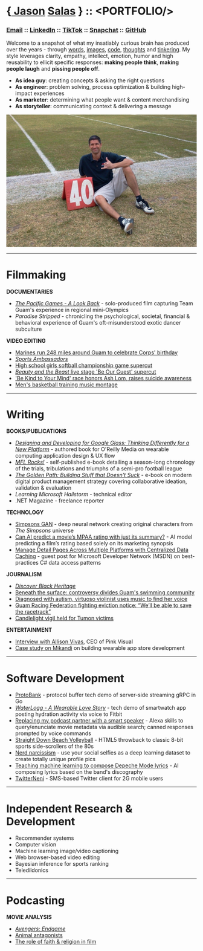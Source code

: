 # {[ Jason](https://www.youtube.com/results?search_query=jason+salas+kuam) [ Salas](https://www.google.com/search?q=site:youtube.com+%22jason+salas%22) } :: &lt;PORTFOLIO/&gt;
### [Email](mailto:jasonsalas671@gmail.com) :: [LinkedIn](https://www.linkedin.com/in/jasonsalas671/) :: [TikTok](https://www.tiktok.com/@jasonsalas671) :: [Snapchat](https://www.snapchat.com/add/jasonsalas671) :: [GitHub](https://github.com/jasonsalas)

Welcome to a snapshot of what my insatiably curious brain has produced over the years - through [words](#writing), [images](#filmmaking), [code](#software-development), [thoughts](#podcasting) and [tinkering](#independent-research--development). My style leverages clarity, empathy, intellect, emotion, humor and high reusability to ellicit specific responses: **making people think**, **making people laugh** and **pissing people off**.

- **As idea guy**: creating concepts &amp; asking the right questions
- **As engineer**: problem solving, process optimization &amp; building high-impact experiences
- **As marketer**: determining what people want &amp; content merchandising
- **As storyteller**: communicating context &amp; delivering a message


![This is what I do](portfolio-sideline.jpg "This is what I do")


-----
# Filmmaking

**DOCUMENTARIES**
- [_The Pacific Games - A Look Back_](https://www.youtube.com/watch?v=yPlvkcmIPK4&list=PLZojCMmMkWJ0Dw063hNTzzEYx5HtgdrQn&index=1) - solo-produced film capturing Team Guam's experience in regional mini-Olympics
- _Paradise Stripped_ - chronicling the psychological, societal, financial &amp; behavioral experience of Guam's oft-misunderstood exotic dancer subculture

**VIDEO EDITING**
- [Marines run 248 miles around Guam to celebrate Corps' birthday](https://www.youtube.com/watch?v=ScEeyxbEuhU&list=PLTpfHeMH-xLTzsET_pr6ynbZSJ4Sih08X&index=35)
- [_Sports Ambassadors_](https://www.youtube.com/playlist?list=PLZojCMmMkWJ0wTNbMV4uT_0vRB8G6dsV6)
- [High school girls softball championship game supercut](https://www.youtube.com/watch?v=qCk894KwhTI&list=PLTpfHeMH-xLTzsET_pr6ynbZSJ4Sih08X&index=19)
- [_Beauty and the Beast_ live stage 'Be Our Guest' supercut](https://www.youtube.com/watch?v=oVmIukXM9mA&list=PLTpfHeMH-xLTzsET_pr6ynbZSJ4Sih08X&index=25)
- ['Be Kind to Your Mind' race honors Ash Lom, raises suicide awareness](https://www.youtube.com/watch?v=fzWELbc5DCc&list=PLTpfHeMH-xLTzsET_pr6ynbZSJ4Sih08X&index=5)
- [Men's basketball training music montage](https://www.youtube.com/watch?v=D1GOnm36iwM&list=PLZojCMmMkWJ0Dw063hNTzzEYx5HtgdrQn&index=30)

-----

# Writing

**BOOKS/PUBLICATIONS**

- [_Designing and Developing for Google Glass: Thinking Differently for a New Platform_](https://www.amazon.com/Designing-Developing-Google-Glass-Differently-ebook/dp/B00QUBHNJE) - authored book for O'Reilly Media on wearable computing application design &amp; UX flow
- [_MFL Rocks!_](http://jasonsalas.com/mflrocks/mflrocks2011.pdf) - self-published e-book detailing a season-long chronology of the trials, tribulations and triumphs of a semi-pro football league
- [_The Golden Path: Building Stuff that Doesn't Suck_](https://twitter.com/jasonsalas/status/1469813219594096642) - e-book on modern digital product management strategy covering collaborative ideation, validation &amp; evaluation
- _Learning Microsoft Hailstorm_ - technical editor
- .NET Magazine - freelance reporter


**TECHNOLOGY**

- [Simpsons GAN](https://medium.com/@jasonsalas_89883/recreating-the-simpsons-with-a-dcgan-2122f788faea) - deep neural network creating original characters from _The Simpsons_ universe
- [Can AI predict a movie’s MPAA rating with just its summary?](https://medium.com/@jasonsalas_89883/can-ai-predict-a-movies-mpaa-rating-with-just-its-summary-3a6b3d6c5eab "Can AI predict a movie’s MPAA rating with just its summary?") - AI model predicting a film’s rating based solely on its marketing synopsis  
- [Manage Detail Pages Across Multiple Platforms with Centralized Data Caching](https://learn.microsoft.com/en-us/previous-versions/dotnet/articles/aa479301(v=msdn.10)?redirectedfrom=MSDN "Manage Detail Pages Across Multiple Platforms with Centralized Data Caching") - guest post for Microsoft Developer Network (MSDN) on best-practices C# data access patterns
  

**JOURNALISM**
- [_Discover Black Heritage_](https://www.youtube.com/playlist?list=PLZojCMmMkWJ3yV2K6phOEXr9p0Yf_KlM9)
- [Beneath the surface: controversy divides Guam's swimming community](https://www.kuam.com/story/49585245/beneath-the-surface-controversy-divides-guams-swimming-community)
- [Diagnosed with autism, virtuoso violinist uses music to find her voice](https://www.youtube.com/watch?v=mYwhBUVciqU&list=PLTpfHeMH-xLTzsET_pr6ynbZSJ4Sih08X&index=33)
- [Guam Racing Federation fighting eviction notice: “We’ll be able to save the racetrack”](https://www.youtube.com/watch?v=x4Le7A0Zeus&list=PLTpfHeMH-xLTzsET_pr6ynbZSJ4Sih08X&index=9)
- [Candlelight vigil held for Tumon victims](https://www.kuam.com/story/21191799/2013/02/Wednesday/candlelight-vigil-held-for-tumon-victims)


**ENTERTAINMENT**

- [Interview with Allison Vivas](https://web.archive.org/web/20110501042109/http:/jasonsalas.posterous.com/7-questions-for-pink-visual "7 Questions for Pink Visual on cloud hosting with PVLocker.com"), CEO of Pink Visual  
 - [Case study on Mikandi](https://docs.google.com/document/d/1mwvKfwVxQE3xhv2ww9lKzmBnwPK-DhY11hMEXBTKnYM/edit?usp=sharing ) on building wearable app store development 

-----
# Software Development

- [ProtoBank](https://hub.docker.com/layers/jasonsalas/protobank/v1.0/images/sha256-e899329aba997d0ea4b2355fd508afbcefc5760a2e7e996d833d9aa9c24b89c9?context=explore "A protocol buffer-based virtual bank that demonstrates server-side streaming gRPC in Go") - protocol buffer tech demo of server-side streaming gRPC in Go
- [_WaterLogg - A Wearable Love Story_](https://www.slideshare.net/jasonsalas/waterlogg-a-wearable-technology-love-story "WaterLogg - A Wearable Love Story") - tech demo of smartwatch app posting hydration activity via voice to Fitbit
- [Replacing my podcast partner with a smart speaker](https://medium.com/@jasonsalas_89883/replacing-my-podcast-partner-with-a-custom-smart-speaker-app-5e3111086399) - Alexa skills to query/enunciate movie metadata via audible search; canned responses prompted by voice commands
- [Straight Down Beach Volleyball](https://github.com/jasonsalas/straightdownbeachvolleyball) - HTML5 throwback to classic 8-bit sports side-scrollers of the 80s
- [Nerd narcissism](https://medium.com/@jasonsalas_89883/nerd-narcissism-use-your-social-selfies-as-a-dataset-to-create-totally-unique-profile-pics-bb382de1e2d5) - use your social selfies as a deep learning dataset to create totally unique profile pics
- [Teaching machine learning to compose Depeche Mode lyrics](https://medium.com/@jasonsalas_89883/teaching-machine-learning-to-compose-depeche-mode-lyrics-21e92a706cbb) - AI composing lyrics based on the band's discography
- [TwitterNeni](https://vimeo.com/4469782) - SMS-based Twitter client for 2G mobile users
  
------

# Independent Research &amp; Development
- Recommender systems
- Computer vision
- Machine learning image/video captioning
- Web browser-based video editing
- Bayesian inference for sports ranking
- Teledildonics

-----
# Podcasting

**MOVIE ANALYSIS**
- [_Avengers: Endgame_](https://www.youtube.com/watch?v=cSeVcYPePZk&list=PLZojCMmMkWJ0oU4VBlaRFws3O_WhdTLst&index=135)
- [Animal antagonists](https://www.youtube.com/watch?v=LWJkPHx37mg&list=PLZojCMmMkWJ0oU4VBlaRFws3O_WhdTLst&index=142)
- [The role of faith & religion in film](https://www.youtube.com/watch?v=RCVXihZRnFU&list=PLZojCMmMkWJ0oU4VBlaRFws3O_WhdTLst&index=51)
